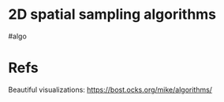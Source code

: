 # 2D spatial sampling algorithms

#algo

# Refs

Beautiful visualizations:
https://bost.ocks.org/mike/algorithms/

